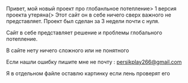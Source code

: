 Привет, мой новый проект про глобанльное потепление> 
1 версия проекта утеряна(> 
Этот сайт он в себе ничего сверх важного не представляет. 
Проект был сделан за 3 недели почти с нуля.

Сайт в себе представляет решение и проблемы глобального потепление. 

В сайте нету ничего сложного или не понятного

Если нашли ошибку пишите мне не почту : persikplay266@gmail.com

Я в отдельном файле оставлю картинку если лень проверят его 
